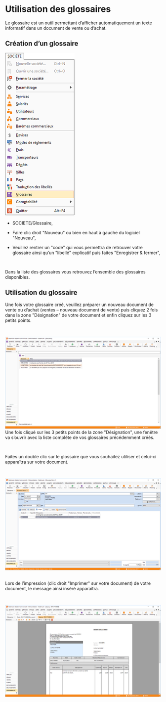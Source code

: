 # Utilisation des glossaires



Le glossaire est un outil permettant d’afficher automatiquement un texte informatif dans un document de vente ou d’achat.


## Création d’un glossaire


![](../../assets/images/Glossaires/5/MenuGlossaires.png)
* SOCIETE/Glossaire,


* Faire clic droit "Nouveau" ou bien en haut à gauche du logiciel "Nouveau",


* Veuillez rentrer un "code" qui vous permettra de retrouver votre glossaire ainsi qu’un "libellé" explicatif puis faites "Enregistrer & fermer",


 


Dans la liste des glossaires vous retrouvez l’ensemble des glossaires disponibles.


## Utilisation du glossaire


Une fois votre glossaire créé, veuillez préparer un nouveau document de vente ou d’achat (ventes – nouveau document de vente) puis cliquez 2 fois dans la zone "Désignation" de votre document et enfin cliquez sur les 3 petits points.


 


![](../../assets/images/Glossaires/2/Liste.png)
Une fois cliqué sur les 3 petits points de la zone "Désignation", une fenêtre va s’ouvrir avec la liste complète de vos glossaires précédemment créés.


 


Faites un double clic sur le glossaire que vous souhaitez utiliser et celui-ci apparaîtra sur votre document.


 


![](../../assets/images/Glossaires/5/NouveauDevis.png)
 


Lors de l’impression (clic droit "Imprimer" sur votre document) de votre document, le message ainsi inséré apparaîtra.


 


![](../../assets/images/Glossaires/5/Impression.png)
